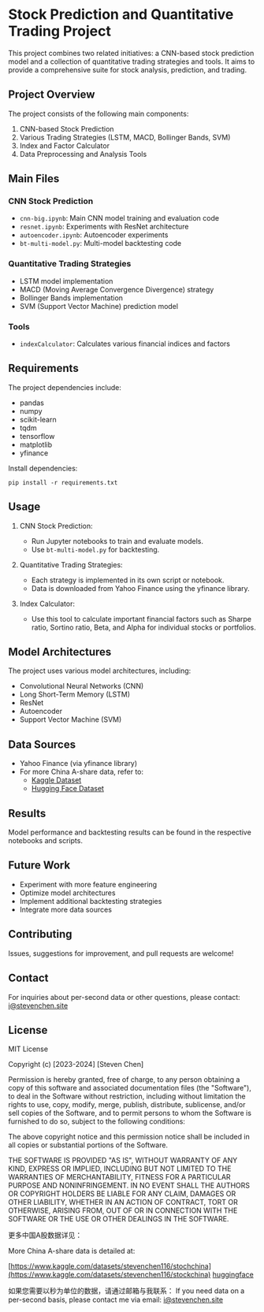 # Stock Prediction and Quantitative Trading Project

This project combines two related initiatives: a CNN-based stock prediction model and a collection of quantitative trading strategies and tools. It aims to provide a comprehensive suite for stock analysis, prediction, and trading.

## Project Overview

The project consists of the following main components:

1. CNN-based Stock Prediction
2. Various Trading Strategies (LSTM, MACD, Bollinger Bands, SVM)
3. Index and Factor Calculator
4. Data Preprocessing and Analysis Tools

## Main Files

### CNN Stock Prediction
- `cnn-big.ipynb`: Main CNN model training and evaluation code
- `resnet.ipynb`: Experiments with ResNet architecture
- `autoencoder.ipynb`: Autoencoder experiments
- `bt-multi-model.py`: Multi-model backtesting code

### Quantitative Trading Strategies
- LSTM model implementation
- MACD (Moving Average Convergence Divergence) strategy
- Bollinger Bands implementation
- SVM (Support Vector Machine) prediction model

### Tools
- `indexCalculator`: Calculates various financial indices and factors

## Requirements

The project dependencies include:

- pandas
- numpy 
- scikit-learn
- tqdm
- tensorflow
- matplotlib
- yfinance

Install dependencies:
```
pip install -r requirements.txt
```

## Usage

1. CNN Stock Prediction:
   - Run Jupyter notebooks to train and evaluate models.
   - Use `bt-multi-model.py` for backtesting.

2. Quantitative Trading Strategies:
   - Each strategy is implemented in its own script or notebook.
   - Data is downloaded from Yahoo Finance using the yfinance library.

3. Index Calculator:
   - Use this tool to calculate important financial factors such as Sharpe ratio, Sortino ratio, Beta, and Alpha for individual stocks or portfolios.

## Model Architectures

The project uses various model architectures, including:

- Convolutional Neural Networks (CNN)
- Long Short-Term Memory (LSTM)
- ResNet
- Autoencoder
- Support Vector Machine (SVM)

## Data Sources

- Yahoo Finance (via yfinance library)
- For more China A-share data, refer to:
  - [Kaggle Dataset](https://www.kaggle.com/datasets/stevenchen116/stochchina)
  - [Hugging Face Dataset](https://huggingface.co/datasets/StevenChen16/Stock-China-daily)

## Results

Model performance and backtesting results can be found in the respective notebooks and scripts.

## Future Work

- Experiment with more feature engineering
- Optimize model architectures
- Implement additional backtesting strategies
- Integrate more data sources

## Contributing

Issues, suggestions for improvement, and pull requests are welcome!

## Contact

For inquiries about per-second data or other questions, please contact: [i@stevenchen.site](mailto:i@stevenchen.site)

## License

MIT License

Copyright (c) [2023-2024] [Steven Chen]

Permission is hereby granted, free of charge, to any person obtaining a copy
of this software and associated documentation files (the "Software"), to deal
in the Software without restriction, including without limitation the rights
to use, copy, modify, merge, publish, distribute, sublicense, and/or sell
copies of the Software, and to permit persons to whom the Software is
furnished to do so, subject to the following conditions:

The above copyright notice and this permission notice shall be included in all
copies or substantial portions of the Software.

THE SOFTWARE IS PROVIDED "AS IS", WITHOUT WARRANTY OF ANY KIND, EXPRESS OR
IMPLIED, INCLUDING BUT NOT LIMITED TO THE WARRANTIES OF MERCHANTABILITY,
FITNESS FOR A PARTICULAR PURPOSE AND NONINFRINGEMENT. IN NO EVENT SHALL THE
AUTHORS OR COPYRIGHT HOLDERS BE LIABLE FOR ANY CLAIM, DAMAGES OR OTHER
LIABILITY, WHETHER IN AN ACTION OF CONTRACT, TORT OR OTHERWISE, ARISING FROM,
OUT OF OR IN CONNECTION WITH THE SOFTWARE OR THE USE OR OTHER DEALINGS IN THE
SOFTWARE.







更多中国A股数据详见：

More China A-share data is detailed at:

[https://www.kaggle.com/datasets/stevenchen116/stochchina](https://www.kaggle.com/datasets/stevenchen116/stockchina)
[huggingface](https://huggingface.co/datasets/StevenChen16/Stock-China-daily)


如果您需要以秒为单位的数据，请通过邮箱与我联系：
If you need data on a per-second basis, please contact me via email:
[i@stevenchen.site](mailto:i@stevenchen.site)
